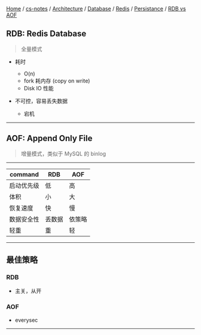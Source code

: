 [Home](https://mengxianbin.github.io) /
[cs-notes](https://mengxianbin.github.io/cs-notes/site) /
[Architecture](https://mengxianbin.github.io/cs-notes/site/Architecture) /
[Database](https://mengxianbin.github.io/cs-notes/site/Architecture/Database) /
[Redis](https://mengxianbin.github.io/cs-notes/site/Architecture/Database/Redis) /
[Persistance](https://mengxianbin.github.io/cs-notes/site/Architecture/Database/Redis/Persistance) /
[RDB vs AOF](https://mengxianbin.github.io/cs-notes/site/Architecture/Database/Redis/Persistance/RDB%20vs%20AOF)

## RDB: Redis Database

> 全量模式

* 耗时
    * O(n)
    * fork 耗内存 (copy on write)
    * Disk IO 性能

* 不可控，容易丢失数据
    * 宕机

---

## AOF: Append Only File

> 增量模式，类似于 MySQL 的 binlog

---

| command    | RDB    | AOF    |
|------------|--------|--------|
| 启动优先级 | 低     | 高     |
| 体积       | 小     | 大     |
| 恢复速度   | 快     | 慢     |
| 数据安全性 | 丢数据 | 依策略 |
| 轻重       | 重     | 轻     |

---

## 最佳策略

### RDB

* 主关，从开

### AOF

* everysec

---
